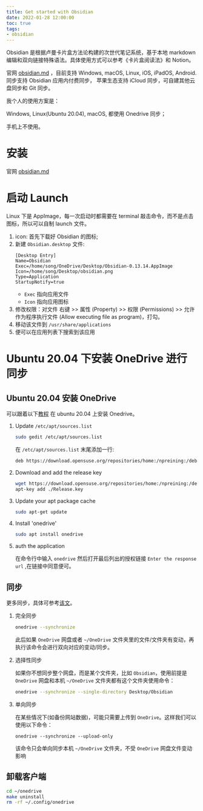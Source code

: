 ```yaml
---
title: Get started with Obsidian
date: 2022-01-28 12:00:00
toc: true
tags:
- obsidian
---
```


Obsidian 是根据卢曼卡片盒方法论构建的次世代笔记系统，基于本地 markdown 编辑和双向链接特殊语法。具体使用方式可以参考《卡片盒阅读法》和 Notion。

<!-- more -->

官网 [obsidian.md](https://obsidian.md/) ，目前支持 Windows, macOS, Linux, iOS, iPadOS, Android.
同步支持 Obsidian 应用内付费同步， 苹果生态支持 iCloud 同步，可自建其他云盘同步和 Git 同步。

我个人的使用方案是：

Windows, Linux(Ubuntu 20.04), macOS, 都使用 Onedrive 同步；

手机上不使用。

# 安装

官网 [obsidian.md](https://obsidian.md/)

# 启动 Launch
Linux 下是 AppImage，每一次启动时都需要在 terminal 敲击命令，而不是点击图标，所以可以自制 launch 文件。

1. icon: 首先下载好 Obsidian 的图标;
2. 新建 `Obsidian.desktop` 文件:
    ```
    [Desktop Entry]
    Name=Obsidian
    Exec=/home/song/OneDrive/Desktop/Obsidian-0.13.14.AppImage
    Icon=/home/song/Desktop/obsidian.png
    Type=Application
    StartupNotify=true
    ```
    - `Exec` 指向应用文件
    - `Icon` 指向应用图标
3. 修改权限：对文件 右键 >> 属性 (Property) >> 权限 (Permissions) >> 允许作为程序执行文件 (Allow executing file as program)，打勾。
4. 移动该文件到 `/usr/share/applications`
5. 便可以在应用列表下搜索到该应用

# Ubuntu 20.04 下安装 OneDrive 进行同步

## Ubuntu 20.04 安装 OneDrive

可以跟着以下[教程](https://github.com/abraunegg/onedrive/blob/master/docs/ubuntu-package-install.md#distribution-ubuntu-2004) 在 ubuntu 20.04 上安装 Onedrive。

1. Update `/etc/apt/sources.list`
    ```bash
    sudo gedit /etc/apt/sources.list
    ```

    在 `/etc/apt/sources.list` 末尾添加一行:

    ```bash
    deb https://download.opensuse.org/repositories/home:/npreining:/debian-ubuntu-onedrive/xUbuntu_20.04/ ./
    ```
2. Download and add the release key
    ```bash
    wget https://download.opensuse.org/repositories/home:/npreining:/debian-ubuntu-onedrive/xUbuntu_20.04/Release.key
    apt-key add ./Release.key
    ```
3. Update your apt package cache
    ```bash
    sudo apt-get update
    ```
4. Install 'onedrive'
    ```bash
    sudo apt install onedrive
    ```
5. auth the application
    
    在命令行中输入 `onedrive` 然后打开最后列出的授权链接 `Enter the response url` ,在链接中同意便可。

## 同步

更多同步，具体可参考[该文](https://jiumbk.com/zjjc/294/)。

1. 完全同步
    ```bash
    onedrive --synchronize
    ```

    此后如果 `OneDrive` 网盘或者 `~/OneDrive` 文件夹里的文件/文件夹有变动，再执行该命令会进行双向对应的变动/同步。

2. 选择性同步

    如果你不想同步整个网盘，而是某个文件夹，比如 `Obsidian`，使用前提是 `OneDrive` 网盘和本机 `~/OneDrive` 文件夹都有这个文件夹使用命令：

    ```bash
    onedrive --synchronize --single-directory Desktop/Obsidian
    ```

3. 单向同步
   
    在某些情况下(如备份网站数据)，可能只需要上传到 `OneDrive`。这样我们可以使用以下命令：

    ```
    onedrive --synchronize --upload-only
    ```

    该命令只会单向同步本机 `~/OneDrive` 文件夹，不受 `OneDrive` 网盘文件变动影响


## 卸载客户端

```bash
cd ~/onedrive
make uninstall
rm -rf ~/.config/onedrive
```

